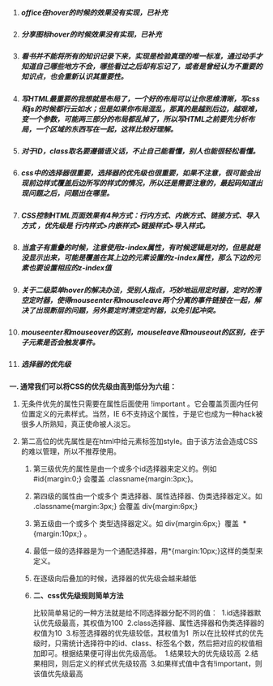 1. ##### office在hover的时候的效果没有实现，已补充

2. ##### 分享图标hover的时候效果没有实现，已补充

3. ##### 看书并不能将所有的知识记录下来，实现是检验真理的唯一标准，通过动手才知道自己哪些地方不会，哪些看过之后却有忘记了，或者是曾经认为不重要的知识点，也会重新认识其重要性。

4. ##### 写HTML最重要的我想就是布局了，一个好的布局可以让你思维清晰，写css和js的时候都行云如水；但是如果你布局混乱，那真的是越到后边，越艰难，变一个参数，可能两三部分的布局都乱掉了，所以写HTML之前要先分析布局，一个区域的东西写在一起，这样比较好理解。

5. ##### 对于ID，class取名要遵循语义话，不止自己能看懂，别人也能很轻松看懂。

6. ##### css中的选择器很重要，选择器的优先级也很重要，如果不注意，很可能会出现前边样式覆盖后边所写的样式的情况，所以还是需要注意的，最起码知道出现问题之后，问题出在哪里。

7. ##### CSS控制HTML页面效果有4种方式：行内方式、内嵌方式、链接方式、导入方式 ，优先级是 行内样式>内嵌样式>链接样式>导入样式。

8. ##### 当盒子有重叠的时候，注意使用z-index属性，有时候逻辑是对的，但是就是没显示出来，可能是覆盖在其上边的元素设置的z-index属性，那么下边的元素也要设置相应的z-index值

9. ##### 关于二级菜单hover的解决办法，受别人指点，巧妙地运用定时器，定时的清空定时器，使得mouseenter和mouseleave两个分离的事件链接在一起，解决了出现断层的问题，另外要定时清空定时器，以免引起冲突。

10. ##### mouseenter和mouseover的区别，mouseleave和mouseout的区别，在于子元素是否会触发事件。

11. ##### 选择器的优先级

   **一. 通常我们可以将CSS的优先级由高到低分为六组：**

1.    无条件优先的属性只需要在属性后面使用 !important 。它会覆盖页面内任何位置定义的元素样式。当然，IE 6不支持这个属性，于是它也成为一种hack被很多人所熟知，真正使命被人淡忘。

2.    第二高位的优先属性是在html中给元素标签加style。由于该方法会造成CSS的难以管理，所以不推荐使用。

      1. 第三级优先的属性是由一个或多个id选择器来定义的。例如 #id{margin:0;} 会覆盖 .classname{margin:3px;}。

      2. 第四级的属性由一个或多个 类选择器、属性选择器、伪类选择器定义。如 .classname{margin:3px;} 会覆盖 div{margin:6px;}

      3. 第五级由一个或多个 类型选择器定义。如 div{margin:6px;}  覆盖  *{margin:10px;} 。

      4. 最低一级的选择器是为一个通配选择器，用*{margin:10px;}这样的类型来定义。

      5. 在逐级向后叠加的时候，选择器的优先级会越来越低

      6. **二、css优先级规则简单方法**

         比较简单易记的一种方法就是给不同选择器分配不同的值： 
         1.id选择器默认优先级最高，其权值为100 
         2.class选择器、属性选择器和伪类选择器的权值为10 
         3.标签选择器的优先级较低，其权值为1 
         所以在比较样式的优先级时，只需统计选择符中的id、class、标签名个数，然后把对应的权值相加即可。根据结果便可得出优先级高低。 
         1.结果较大的优先级较高 
         2.结果相同，则后定义的样式优先级较高 
         3.如果样式值中含有!important，则该值优先级最高 

         ​

      ​

      ##### 

      ​


